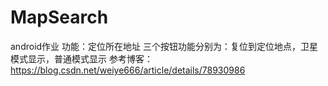 # MapSearch
android作业 
功能：定位所在地址
三个按钮功能分别为：复位到定位地点，卫星模式显示，普通模式显示
参考博客：https://blog.csdn.net/weiye666/article/details/78930986
